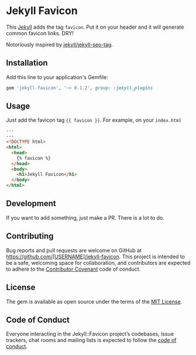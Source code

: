 # Jekyll Favicon

This [Jekyll](https://jekyllrb.com) adds the tag `favicon`. Put it on your header and it will generate common favicon links. DRY!

Notoriously inspired by [jekyll/jekyll-seo-tag](https://github.com/jekyll/jekyll-seo-tag).

## Installation

Add this line to your application's Gemfile:

```ruby
gem 'jekyll-favicon', '~> 0.1.2', group: :jekyll_plugins
```

## Usage

Just add the favicon tag `{{ favicon }}`. For example, on your `index.html`

```html
---
---
<!DOCTYPE html>
<html>
  <head>
    {% favicon %}
  </head>
  <body>
    <h1>Jekyll Favicon</h1>
  </body>
</html>
```

## Development

If you want to add something, just make a PR. There is a lot to do.

## Contributing

Bug reports and pull requests are welcome on GitHub at https://github.com/[USERNAME]/jekyll-favicon. This project is intended to be a safe, welcoming space for collaboration, and contributors are expected to adhere to the [Contributor Covenant](http://contributor-covenant.org) code of conduct.

## License

The gem is available as open source under the terms of the [MIT License](https://opensource.org/licenses/MIT).

## Code of Conduct

Everyone interacting in the Jekyll::Favicon project’s codebases, issue trackers, chat rooms and mailing lists is expected to follow the [code of conduct](https://github.com/[USERNAME]/jekyll-favicon/blob/master/CODE_OF_CONDUCT.md).
